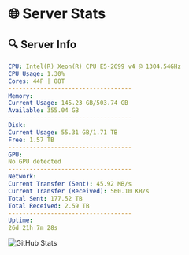 # 🌐 Server Stats
## 🔍 Server Info
```yaml
CPU: Intel(R) Xeon(R) CPU E5-2699 v4 @ 1304.54GHz
CPU Usage: 1.30%
Cores: 44P | 88T
-----------------------------------
Memory:
Current Usage: 145.23 GB/503.74 GB
Available: 355.04 GB
-----------------------------------
Disk:
Current Usage: 55.31 GB/1.71 TB
Free: 1.57 TB
-----------------------------------
GPU:
No GPU detected
-----------------------------------
Network:
Current Transfer (Sent): 45.92 MB/s
Current Transfer (Received): 560.10 KB/s
Total Sent: 177.52 TB
Total Received: 2.59 TB
-----------------------------------
Uptime:
26d 21h 7m 28s
```
![GitHub Stats](https://img.shields.io/badge/Updated-2025-03-06_19:50:46-blue)